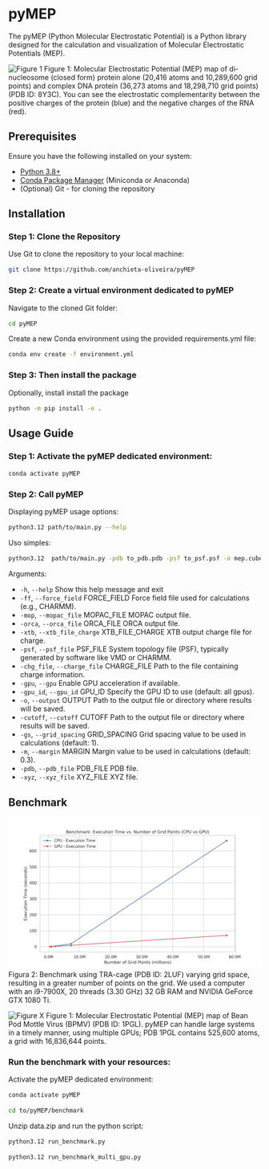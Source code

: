 # pyMEP
The pyMEP (Python Molecular Electrostatic Potential) is a Python library designed for the calculation and visualization of Molecular Electrostatic Potentials (MEP).


![Figure 1](https://github.com/anchieta-oliveira/pyMEP/blob/main/gallery/fig_8Y3C.png)
Figure 1: Molecular Electrostatic Potential (MEP) map of di-nucleosome (closed form) protein alone (20,416 atoms and 10,289,600 grid points) and complex DNA protein (36,273 atoms and 18,298,710 grid points) (PDB ID: 8Y3C). You can see the electrostatic complementarity between the positive charges of the protein (blue) and the negative charges of the RNA (red).  


## Prerequisites
Ensure you have the following installed on your system:
- [Python 3.8+](https://www.python.org/downloads/)
- [Conda Package Manager](https://docs.conda.io/en/latest/miniconda.html) (Miniconda or Anaconda)
- (Optional) Git - for cloning the repository

## Installation 
### Step 1: Clone the Repository
Use Git to clone the repository to your local machine:
```bash
git clone https://github.com/anchieta-oliveira/pyMEP
```

### Step 2: Create a virtual environment dedicated to pyMEP
Navigate to the cloned Git folder:
```bash
cd pyMEP
```
Create a new Conda environment using the provided requirements.yml file:
```bash
conda env create -f environment.yml
```

### Step 3: Then install the package
Optionally, install install the package
```bash
python -m pip install -e .
```

## Usage Guide 
### Step 1: Activate the pyMEP dedicated environment:
```bash
conda activate pyMEP
```

### Step 2: Call pyMEP
Displaying pyMEP usage options:
```bash
python3.12 path/to/main.py --help
```

Uso simples:
```bash
python3.12  path/to/main.py -pdb to_pdb.pdb -psf to_psf.psf -o mep.cube
```

Arguments:
-  `-h`, `--help`       Show this help message and exit
-  `-ff`, `--force_field` FORCE_FIELD
                        Force field file used for calculations (e.g., CHARMM).
-  `-mop`, `--mopac_file` MOPAC_FILE
                        MOPAC output file.
-  `-orca`, `--orca_file` ORCA_FILE
                        ORCA output file.
-  `-xtb`, `--xtb_file_charge` XTB_FILE_CHARGE
                        XTB output charge file for charge.
-  `-psf`, `--psf_file` PSF_FILE
                        System topology file (PSF), typically generated by software like VMD or CHARMM.
-  `-chg_file`, `--charge_file` CHARGE_FILE
                        Path to the file containing charge information.
-  `-gpu`, `--gpu`           Enable GPU acceleration if available.
-  `-gpu_id`, `--gpu_id` GPU_ID
                        Specify the GPU ID to use (default: all gpus).
-  `-o`, `--output` OUTPUT
                        Path to the output file or directory where results will be saved.
-  `-cutoff`, `--cutoff` CUTOFF
                        Path to the output file or directory where results will be saved.
-  `-gs`, `--grid_spacing` GRID_SPACING
                        Grid spacing value to be used in calculations (default: 1).
-  `-m`, `--margin` MARGIN
                        Margin value to be used in calculations (default: 0.3).
-  `-pdb`, `--pdb_file` PDB_FILE
                        PDB file.
-  `-xyz`, `--xyz_file` XYZ_FILE
                        XYZ file.


## Benchmark
![Figura 2](https://github.com/anchieta-oliveira/pyMEP/blob/main/benchmark/2luf_cpu_gpu.png)
Figura 2: Benchmark using TRA-cage (PDB ID: 2LUF) varying grid space, resulting in a greater number of points on the grid. We used a computer with an i9-7900X, 20 threads (3.30 GHz) 32 GB RAM and NVIDIA GeForce GTX 1080 Ti.

![Figure X](https://github.com/anchieta-oliveira/pyMEP/blob/main/gallery/fig_1PGL.png)
Figure 1: Molecular Electrostatic Potential (MEP) map of Bean Pod Mottle Virus (BPMV) (PDB ID: 1PGL). pyMEP can handle large systems in a timely manner, using multiple GPUs; PDB 1PGL contains 525,600 atoms, a grid with 16,836,644 points.

### Run the benchmark with your resources:
Activate the pyMEP dedicated environment:
```bash
conda activate pyMEP
```

```bash
cd to/pyMEP/benchmark
```

Unzip data.zip and run the python script:
```bash
python3.12 run_benchmark.py
```

```bash
python3.12 run_benchmark_multi_gpu.py
```